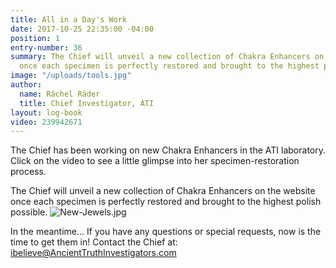 ```yaml
---
title: All in a Day's Work
date: 2017-10-25 22:35:00 -04:00
position: 1
entry-number: 36
summary: The Chief will unveil a new collection of Chakra Enhancers on the website
  once each specimen is perfectly restored and brought to the highest polish possible.
image: "/uploads/tools.jpg"
author:
  name: Ráchel Räder
  title: Chief Investigator, ATI
layout: log-book
video: 239942671
---
```


The Chief has been working on new Chakra Enhancers in the ATI laboratory. Click on the video to see a little glimpse into her specimen-restoration process.

The Chief will unveil a new collection of Chakra Enhancers on the website once each specimen is perfectly restored and brought to the highest polish possible.
![New-Jewels.jpg](/uploads/New-Jewels.jpg)

In the meantime... If you have any questions or special requests, now is the time to get them in! Contact the Chief at: ibelieve@AncientTruthInvestigators.com
